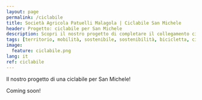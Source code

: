 ```yaml
---
layout: page
permalink: /ciclabile
title: Società Agricola Patuelli Malagola | Ciclabile San Michele
header: Progetto: ciclabile per San Michele
description: Scopri il nostro progetto di completare il collegamento ciclabile Ravenna - San Michele.
tags: [territorio, mobilità, sostenibile, sostenibilità, bicicletta, ciclabili, ambiente, azienda, agricola, Ravenna, San Michele, Romagna, Emilia-Romagna]
image:
  feature: ciclabile.png
lang: it
ref: ciclabile
---
```



Il nostro progetto di una ciclabile per San Michele!

Coming soon!